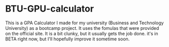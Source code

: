 # BTU-GPU-calculator

This is a GPA Calculator I made for my university (Business and Technology University) as a bootcamp project. It uses the fomulas that were provided on the official
site. It is a bit clunky, but it usually gets the job done. it's in BETA right now, but I'll hopefully improve it sometime soon.
